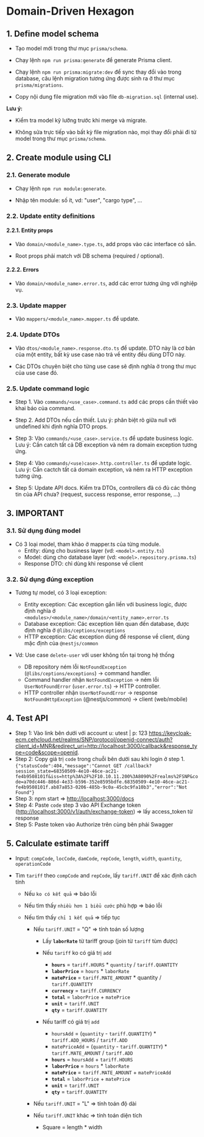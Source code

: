 # Domain-Driven Hexagon

## 1. Define model schema

- Tạo model mới trong thư mục `prisma/schema`.

- Chạy lệnh `npm run prisma:generate` để generate Prisma client.

- Chạy lệnh `npm run prisma:migrate:dev` để sync thay đổi vào trong database, câu lệnh migration tương ứng được sinh ra ở thư mục `prisma/migrations`.

- Copy nội dung file migration mới vào file `db-migration.sql` (internal use).

**Lưu ý:**

- Kiểm tra model kỹ lưỡng trước khi merge và migrate.

- Không sửa trực tiếp vào bất kỳ file migration nào, mọi thay đổi phải đi từ model trong thư mục `prisma/schema`.

## 2. Create module using CLI

### 2.1. Generate module

- Chạy lệnh `npm run module:generate`.

- Nhập tên module: số ít, vd: "user", "cargo type", ...

### 2.2. Update entity definitions

#### 2.2.1. Entity props

- Vào `domain/<module_name>.type.ts`, add props vào các interface có sẵn.

- Root props phải match với DB schema (required / optional).

#### 2.2.2. Errors

- Vào `domain/<module_name>.error.ts`, add các error tương ứng với nghiệp vụ.

### 2.3. Update mapper

- Vào `mappers/<module_name>.mapper.ts` để update.

### 2.4. Update DTOs

- Vào `dtos/<module_name>.response.dto.ts` để update. DTO này là cơ bản của một entity, bất kỳ use case nào trả về entity đều dùng DTO này.

- Các DTOs chuyên biệt cho từng use case sẽ định nghĩa ở trong thư mục của use case đó.

### 2.5. Update command logic

- Step 1. Vào `commands/<use_case>.command.ts` add các props cần thiết vào khai báo của command.

- Step 2. Add DTOs nếu cần thiết. Lưu ý: phân biệt rõ giữa null với undefined khi định nghĩa DTO props.

- Step 3: Vào `commands/<use_case>.service.ts` để update business logic. Lưu ý: Cần catch tất cả DB exception và ném ra domain exception tương ứng.

- Step 4: Vào `commands/<use)case>.http.controller.ts` để update logic. Lưu ý: Cần cactch tất cả domain exception, và ném ra HTTP exception tương ứng.

- Step 5: Update API docs. Kiểm tra DTOs, controllers đã có đủ các thông tin của API chưa? (request, success response, error response, ...)

## 3. IMPORTANT

### 3.1. Sử dụng đúng model

- Có 3 loại model, tham khảo ở mapper.ts của từng module.
  - Entity: dùng cho business layer (vd: `<model>.entity.ts`)
  - Model: dùng cho database layer (vd: `<model>.repository.prisma.ts`)
  - Response DTO: chỉ dùng khi response về client

### 3.2. Sử dụng đúng exception

- Tương tự model, có 3 loại exception:

  - Entity exception: Các exception gắn liền với business logic, được định nghĩa ở `<modules>/<module_name>/domain/<entity_name>.error.ts`
  - Database exception: Các exception liên quan đến database, được định nghĩa ở `@libs/ceptions/exceptions`
  - HTTP exception: Các exception dùng để response về client, dùng mặc định của `@nestjs/common`

- Vd: Use case `delete-user` với user không tồn tại trong hệ thống
  - DB repository ném lỗi `NotFoundException` (`@libs/ceptions/exceptions`) -> command handler.
  - Command handler nhận `NotFoundException` -> ném lỗi `UserNotFoundError` (`user.error.ts`) -> HTTP controller.
  - HTTP controller nhận `UserNotFoundError` -> response `NotFoundHttpException` (@nestjs/common) -> client (web/mobile)

## 4. Test API

- Step 1: Vào link bên dưới với account u: utest | p: 123
  <https://keycloak-ecm.cehcloud.net/realms/SNP/protocol/openid-connect/auth?client_id=MNR&redirect_uri=http://localhost:3000/callback&response_type=code&scope=openid>.
- Step 2: Copy giá trị `code` trong chuỗi bên dưới sau khi login ở step 1.
  `{"statusCode":404,"message":"Cannot GET /callback?session_state=68350509-4e10-46ce-ac21-fe4b9508101f&iss=http%3A%2F%2F10.10.11.200%3A8090%2Frealms%2FSNP&code=a70dc446-886d-4e33-b596-352e8595bdfe.68350509-4e10-46ce-ac21-fe4b9508101f.ab87a853-0206-485b-9c0a-45cbc9fa10b3","error":"Not Found"}`
- Step 3: npm start => <http://localhost:3000/docs>
- Step 4: Paste `code` step 3 vào API Exchange token (<http://localhost:3000/v1/auth/exchange-token>) => lấy access_token từ response
- Step 5: Paste token vào Authorize trên cùng bên phải Swagger

## 5. Calculate estimate tariff

- Input: `compCode`, `locCode`, `damCode`, `repCode`, `length`, `width`, `quantity`, `operationCode`

- Tìm `tariff` theo `compCode` and `repCode`, lấy `tariff.UNIT` để xác định cách tính

  - Nếu `ko có kết quả` => báo lỗi
  - Nếu tìm thấy `nhiều hơn 1 biểu cước` phù hợp => báo lỗi
  - Nếu tìm thấy `chỉ 1 kết quả` => tiếp tục

    - Nếu `tariff.UNIT` = "Q" => tính toán số lượng

      - Lấy **`laborRate`** từ tariff group (join từ `tariff` tùm được)
      - Nếu `tariff` ko có giá trị `add`

        - **`hours`** = `tariff.HOURS` \* `quantity` / `tariff.QUANTITY`
        - **`laborPrice`** = `hours` \* `laborRate`
        - **`matePrice`** = `tariff.MATE_AMOUNT` \* quantity / `tariff.QUANTITY`
        - **`currency`** = `tariff.CURRENCY`
        - **`total`** = `laborPrice` + `matePrice`
        - **`unit`** = `tariff.UNIT`
        - **`qty`** = `tariff.QUANTITY`

      - Nếu tariff có giá trị `add`

        - `hoursAdd` = (`quantity` - `tariff.QUANTITY`) \* `tariff.ADD_HOURS` / `tariff.ADD`
        - `matePriceAdd` = (`quantity` - `tariff.QUANTITY`) \* `tariff.MATE_AMOUNT` / `tariff.ADD`
        - **`hours`** = `hoursAdd` + `tariff.HOURS`
        - **`laborPrice`** = `hours` \* `laborRate`
        - **`matePrice`** = `tariff.MATE_AMOUNT` + `matePriceAdd`
        - **`total`** = `laborPrice` + `matePrice`
        - **`unit`** = `tariff.UNIT`
        - **`qty`** = `tariff.QUANTITY`

    - Nếu `tariff.UNIT` = "L" => tính toán độ dài

    - Nếu `tariff.UNIT` khác => tính toán diện tích

      - Square = length \* width
